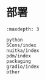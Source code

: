 # 部署

```{toctree}
:maxdepth: 3

python
SCons/index
nuitka/index
pdm/index
packaging
gradio/index
other
```
